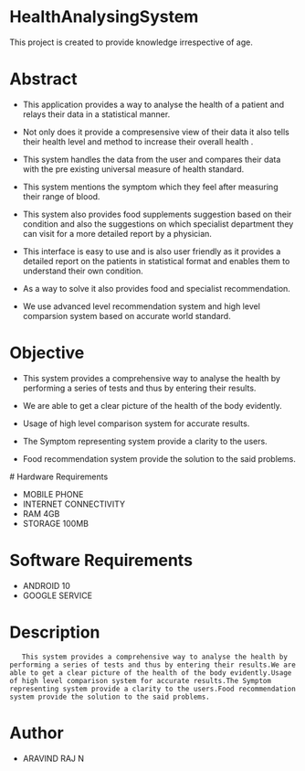 # HealthAnalysingSystem 
This project is created to provide knowledge irrespective of age.

# Abstract
- This application provides a way to analyse the health of a patient and relays their data in a statistical manner.​

- Not only does it provide a compresensive view of their data it also tells their health level and method to increase their overall health .​

- This system handles the data from the user and compares their data with the pre existing universal measure of health standard.​

- This system mentions the symptom which they feel after measuring their range of blood.​

- This system also provides food supplements suggestion based on their condition and also the suggestions on which specialist department they can visit for a more detailed report by a physician.​

- This interface is easy to use and is also user friendly as it provides a detailed report on the patients in statistical format and enables them to understand their own condition.​

- As a way to solve it also provides food and specialist recommendation.​

- We use advanced level recommendation system and high level comparsion system based on accurate world standard.​

# Objective
- This system provides a comprehensive way to analyse the health by performing a series of tests and thus by entering their results.​

- We are able to get a clear picture of the health of the body evidently.​

- Usage of high level comparison system for accurate results.​

- The Symptom representing system provide a clarity to the users.​

- Food recommendation system provide the solution to the said problems.​

​# Hardware Requirements
- MOBILE PHONE​
- INTERNET CONNECTIVITY ​
- RAM 4GB​
- STORAGE 100MB 

# Software Requirements
- ANDROID 10 ​
- GOOGLE SERVICE​

# Description
       This system provides a comprehensive way to analyse the health by performing a series of tests and thus by entering their results.We are able to get a clear picture of the health of the body evidently.Usage of high level comparison system for accurate results.The Symptom representing system provide a clarity to the users.Food recommendation system provide the solution to the said problems.

# Author
- ARAVIND RAJ N
